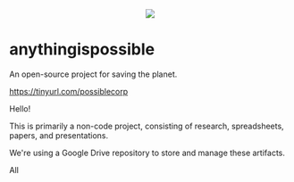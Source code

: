 <div align="center">
  <img src="https://mcusercontent.com/89a1463935c752e4aee7985e0/images/9f0cc136-4a57-4f27-a028-44bfdc7cabb8.png">
</div>

# anythingispossible
An open-source project for saving the planet.


https://tinyurl.com/possiblecorp

Hello!

This is primarily a non-code project, consisting of research, spreadsheets, papers, and presentations.

We're using a Google Drive repository to store and manage these artifacts.

All
